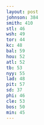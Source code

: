 ```yaml
---
layout: post
johnson: 384
smith: 410
stl: 46
wsh: 49
tor: 44
kc: 48
bal: 59
hou: 52
atl: 52
tb: 53
nyy: 55
lad: 48
pit: 57
sd: 37
phi: 46
cle: 53
bos: 50
min: 45
---
```

